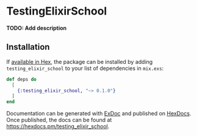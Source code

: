 # TestingElixirSchool

**TODO: Add description**

## Installation

If [available in Hex](https://hex.pm/docs/publish), the package can be installed
by adding `testing_elixir_school` to your list of dependencies in `mix.exs`:

```elixir
def deps do
  [
    {:testing_elixir_school, "~> 0.1.0"}
  ]
end
```

Documentation can be generated with [ExDoc](https://github.com/elixir-lang/ex_doc)
and published on [HexDocs](https://hexdocs.pm). Once published, the docs can
be found at <https://hexdocs.pm/testing_elixir_school>.

